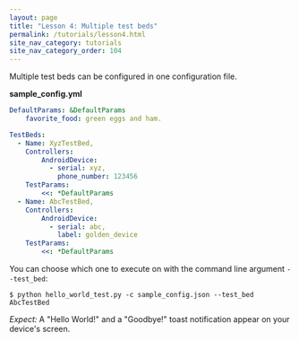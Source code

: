```yaml
---
layout: page
title: "Lesson 4: Multiple test beds"
permalink: /tutorials/lesson4.html
site_nav_category: tutorials
site_nav_category_order: 104
---
```


Multiple test beds can be configured in one configuration file.

**sample_config.yml**

```yaml
DefaultParams: &DefaultParams
    favorite_food: green eggs and ham.

TestBeds:
  - Name: XyzTestBed,
    Controllers:
        AndroidDevice:
          - serial: xyz,
            phone_number: 123456
    TestParams:
        <<: *DefaultParams
  - Name: AbcTestBed,
    Controllers:
        AndroidDevice:
          - serial: abc,
            label: golden_device
    TestParams:
        <<: *DefaultParams
```

You can choose which one to execute on with the command line argument
`--test_bed`:

    $ python hello_world_test.py -c sample_config.json --test_bed AbcTestBed

*Expect:* A "Hello World!" and a "Goodbye!" toast notification appear on your device's
screen.



